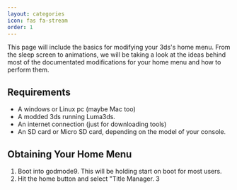 ```yaml
---
layout: categories
icon: fas fa-stream
order: 1
---
```

This page will include the basics for modifying your 3ds's home menu. From the sleep screen to animations, we will be taking a look at the ideas behind most of the documentated modifications for your home menu and how to perform them.


## Requirements
- A windows or Linux pc (maybe Mac too)
- A modded 3ds running Luma3ds. 
- An internet connection (just for downloading tools) 
- An SD card or Micro SD card, depending on the model of your console. 


## Obtaining Your Home Menu
1. Boot into godmode9. This will be holding start on boot for most users. 
2. Hit the home button and select "Title Manager. 
3